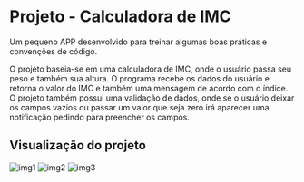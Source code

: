 # Projeto - Calculadora de IMC

Um pequeno APP desenvolvido para treinar algumas boas práticas e convenções de código.

O projeto baseia-se em uma calculadora de IMC, onde o usuário passa seu peso e também sua altura. O programa recebe os dados do usuário e retorna o valor do IMC e também uma mensagem de acordo com o índice. O projeto também possui uma validação de dados, onde se o usuário deixar os campos vazios ou passar um valor que seja zero irá aparecer uma notificação pedindo para preencher os campos.

## Visualização do projeto

![img1](https://github.com/johnnvic17/Calculadora-IMC/assets/142692290/de9278f6-fe48-49c4-aa55-e8b27031a6ca)
![img2](https://github.com/johnnvic17/Calculadora-IMC/assets/142692290/93050e36-9b4d-49bc-abb1-0b8704c4ce4a)
![img3](https://github.com/johnnvic17/Calculadora-IMC/assets/142692290/39ae21e1-705c-4cab-93d8-7b51d0120f14)

